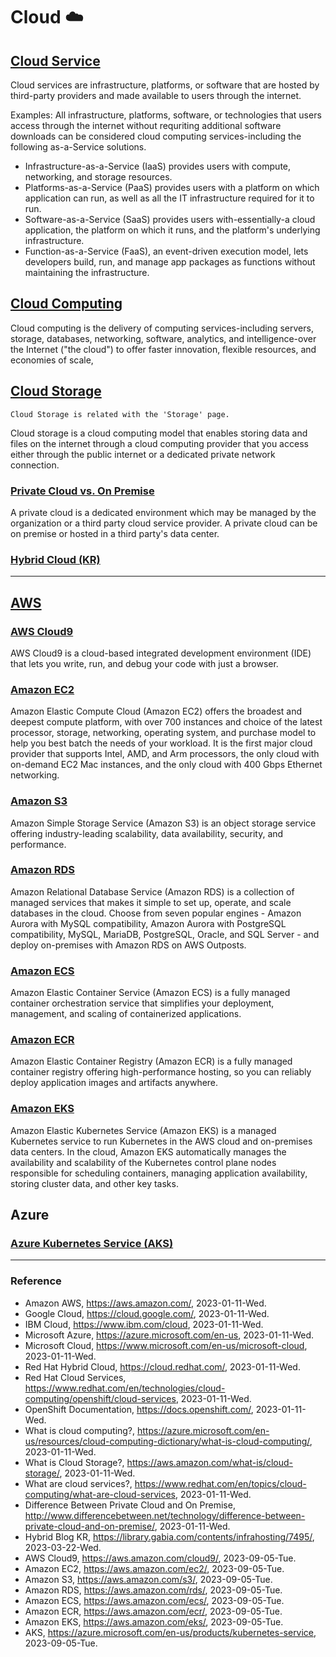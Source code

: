 # Cloud :cloud:

## [Cloud Service](https://www.redhat.com/en/topics/cloud-computing/what-are-cloud-services)

Cloud services are infrastructure, platforms, or software that are hosted by third-party providers and made available to users through the internet.

Examples: All infrastructure, platforms, software, or technologies that users access through the internet without requriting additional software downloads can be considered cloud computing services-including the following as-a-Service solutions.
- Infrastructure-as-a-Service (IaaS) provides users with compute, networking, and storage resources.
- Platforms-as-a-Service (PaaS) provides users with a platform on which application can run, as well as all the IT infrastructure required for it to run.
- Software-as-a-Service (SaaS) provides users with-essentially-a cloud application, the platform on which it runs, and the platform's underlying infrastructure.
- Function-as-a-Service (FaaS), an event-driven execution model, lets developers build, run, and manage app packages as functions without maintaining the infrastructure.

## [Cloud Computing](https://azure.microsoft.com/en-us/resources/cloud-computing-dictionary/what-is-cloud-computing/)

Cloud computing is the delivery of computing services-including servers, storage, databases, networking, software, analytics, and intelligence-over the Internet ("the cloud") to offer faster innovation, flexible resources, and economies of scale,

## [Cloud Storage](https://aws.amazon.com/what-is/cloud-storage/)

`Cloud Storage is related with the 'Storage' page.`

Cloud storage is a cloud computing model that enables storing data and files on the internet through a cloud computing provider that you access either through the public internet or a dedicated private network connection.

### [Private Cloud vs. On Premise](http://www.differencebetween.net/technology/difference-between-private-cloud-and-on-premise/)

A private cloud is a dedicated environment which may be managed by the organization or a third party cloud service provider. A private cloud can be on premise or hosted in a third party's data center.

### [Hybrid Cloud (KR)](https://library.gabia.com/contents/infrahosting/7495/)

---

## [AWS](https://aws.amazon.com/)

### [AWS Cloud9](https://aws.amazon.com/cloud9/)

AWS Cloud9 is a cloud-based integrated development environment (IDE) that lets you write, run, and debug your code with just a browser.

### [Amazon EC2](https://aws.amazon.com/ec2/)

Amazon Elastic Compute Cloud (Amazon EC2) offers the broadest and deepest compute platform, with over 700 instances and choice of the latest processor, storage, networking, operating system, and purchase model to help you best batch the needs of your workload. It is the first major cloud provider that supports Intel, AMD, and Arm processors, the only cloud with on-demand EC2 Mac instances, and the only cloud with 400 Gbps Ethernet networking.

### [Amazon S3](https://aws.amazon.com/s3/)

Amazon Simple Storage Service (Amazon S3) is an object storage service offering industry-leading scalability, data availability, security, and performance.

### [Amazon RDS](https://aws.amazon.com/rds/)

Amazon Relational Database Service (Amazon RDS) is a collection of managed services that makes it simple to set up, operate, and scale databases in the cloud. Choose from seven popular engines - Amazon Aurora with MySQL compatibility, Amazon Aurora with PostgreSQL compatibility, MySQL, MariaDB, PostgreSQL, Oracle, and SQL Server - and deploy on-premises with Amazon RDS on AWS Outposts.

### [Amazon ECS](https://aws.amazon.com/ecs)

Amazon Elastic Container Service (Amazon ECS) is a fully managed container orchestration service that simplifies your deployment, management, and scaling of containerized applications.

### [Amazon ECR](https://aws.amazon.com/ecr)

Amazon Elastic Container Registry (Amazon ECR) is a fully managed container registry offering high-performance hosting, so you can reliably deploy application images and artifacts anywhere.

### [Amazon EKS](https://aws.amazon.com/eks/)

Amazon Elastic Kubernetes Service (Amazon EKS) is a managed Kubernetes service to run Kubernetes in the AWS cloud and on-premises data centers. In the cloud, Amazon EKS automatically manages the availability and scalability of the Kubernetes control plane nodes responsible for scheduling containers, managing application availability, storing cluster data, and other key tasks.

## Azure

### [Azure Kubernetes Service (AKS)](https://azure.microsoft.com/en-us/products/kubernetes-service)

---

### Reference
- Amazon AWS, https://aws.amazon.com/, 2023-01-11-Wed.
- Google Cloud, https://cloud.google.com/, 2023-01-11-Wed.
- IBM Cloud, https://www.ibm.com/cloud, 2023-01-11-Wed.
- Microsoft Azure, https://azure.microsoft.com/en-us, 2023-01-11-Wed.
- Microsoft Cloud, https://www.microsoft.com/en-us/microsoft-cloud, 2023-01-11-Wed.
- Red Hat Hybrid Cloud, https://cloud.redhat.com/, 2023-01-11-Wed.
- Red Hat Cloud Services, https://www.redhat.com/en/technologies/cloud-computing/openshift/cloud-services, 2023-01-11-Wed.
- OpenShift Documentation, https://docs.openshift.com/, 2023-01-11-Wed.
- What is cloud computing?, https://azure.microsoft.com/en-us/resources/cloud-computing-dictionary/what-is-cloud-computing/, 2023-01-11-Wed.
- What is Cloud Storage?, https://aws.amazon.com/what-is/cloud-storage/, 2023-01-11-Wed.
- What are cloud services?, https://www.redhat.com/en/topics/cloud-computing/what-are-cloud-services, 2023-01-11-Wed.
- Difference Between Private Cloud and On Premise, http://www.differencebetween.net/technology/difference-between-private-cloud-and-on-premise/, 2023-01-11-Wed.
- Hybrid Blog KR, https://library.gabia.com/contents/infrahosting/7495/, 2023-03-22-Wed.
- AWS Cloud9, https://aws.amazon.com/cloud9/, 2023-09-05-Tue.
- Amazon EC2, https://aws.amazon.com/ec2/, 2023-09-05-Tue.
- Amazon S3, https://aws.amazon.com/s3/, 2023-09-05-Tue.
- Amazon RDS, https://aws.amazon.com/rds/, 2023-09-05-Tue.
- Amazon ECS, https://aws.amazon.com/ecs/, 2023-09-05-Tue.
- Amazon ECR, https://aws.amazon.com/ecr/, 2023-09-05-Tue.
- Amazon EKS, https://aws.amazon.com/eks/, 2023-09-05-Tue.
- AKS, https://azure.microsoft.com/en-us/products/kubernetes-service, 2023-09-05-Tue.
